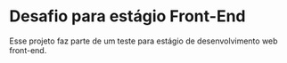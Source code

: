 # Desafio para estágio Front-End
Esse projeto faz parte de um teste para estágio de desenvolvimento web front-end. 
